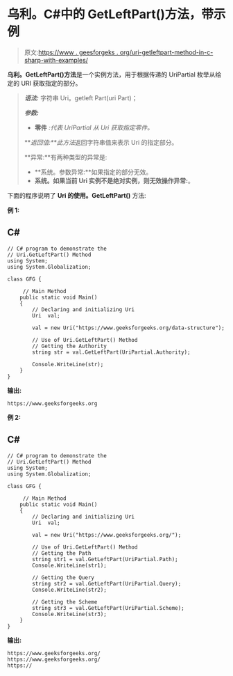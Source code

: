 # 乌利。C#中的 GetLeftPart()方法，带示例

> 原文:[https://www . geesforgeks . org/uri-getleftpart-method-in-c-sharp-with-examples/](https://www.geeksforgeeks.org/uri-getleftpart-method-in-c-sharp-with-examples/)

**乌利。GetLeftPart()方法**是一个实例方法，用于根据传递的 UriPartial 枚举从给定的 URI 获取指定的部分。

> ***语法:*** 字符串 Uri。getleft Part(uri Part)；
> 
> ***参数:***
> 
> *   **零件** *:代表 UriPartial 从 Uri 获取指定零件。*
> 
> ***返回值:**此方法*返回字符串值来表示 Uri 的指定部分。
> 
> **异常:**有两种类型的异常是:
> 
> *   **系统。参数异常:**如果指定的部分无效。
> *   **系统。如果当前 Uri 实例不是绝对实例，则无效操作异常:**。

下面的程序说明了 **Uri 的使用。GetLeftPart()** 方法:

**例 1:**

## C#

```
// C# program to demonstrate the 
// Uri.GetLeftPart() Method 
using System; 
using System.Globalization; 

class GFG { 

     // Main Method 
    public static void Main() 
    { 
        // Declaring and initializing Uri 
        Uri  val;

        val = new Uri("https://www.geeksforgeeks.org/data-structure");

        // Use of Uri.GetLeftPart() Method
        // Getting the Authority
        string str = val.GetLeftPart(UriPartial.Authority);

        Console.WriteLine(str); 
    } 
}
```

**输出:**

```
https://www.geeksforgeeks.org

```

**例 2:**

## C#

```
// C# program to demonstrate the 
// Uri.GetLeftPart() Method 
using System; 
using System.Globalization; 

class GFG { 

     // Main Method 
    public static void Main() 
    { 
        // Declaring and initializing Uri 
        Uri  val;

        val = new Uri("https://www.geeksforgeeks.org/");

        // Use of Uri.GetLeftPart() Method
        // Getting the Path
        string str1 = val.GetLeftPart(UriPartial.Path);
        Console.WriteLine(str1); 

        // Getting the Query
        string str2 = val.GetLeftPart(UriPartial.Query);
        Console.WriteLine(str2);

        // Getting the Scheme
        string str3 = val.GetLeftPart(UriPartial.Scheme);
        Console.WriteLine(str3);
    } 
}
```

**输出:**

```
https://www.geeksforgeeks.org/
https://www.geeksforgeeks.org/
https://

```